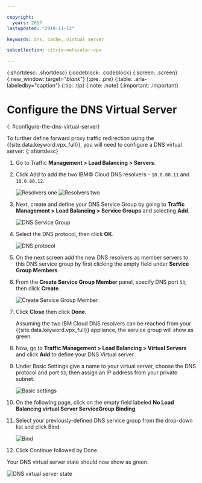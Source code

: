 ```yaml
---

copyright:
  years: 2017
lastupdated: "2019-11-12"

keywords: dns, cache, virtual server

subcollection: citrix-netscaler-vpx

---
```


{:shortdesc: .shortdesc}
{:codeblock: .codeblock}
{:screen: .screen}
{:new_window: target="_blank_"}
{:pre: .pre}
{:table: .aria-labeledby="caption"}
{:tip: .tip}
{:note: .note}
{:important: .important}

# Configure the DNS Virtual Server
{: #configure-the-dns-virtual-server}

To further define forward proxy traffic redirection using the {{site.data.keyword.vpx_full}}, you will need to configure a DNS virtual server:
{: shortdesc}

1. Go to Traffic **Management > Load Balancing > Servers**.
2. Click Add to add the two IBM© Cloud DNS resolvers - `10.0.80.11` and `10.0.80.12`.

	![Resolvers one](images/fp5.png)
  ![Resolvers two](images/fp5b.png)

3. Next, create and define your DNS Service Group by going to **Traffic Management > Load Balancing > Service Groups** and selecting **Add**.

	![DNS Service Group](images/fp6.png)

4. Select the DNS protocol, then click **OK**.

	![DNS protocol](images/fp7.png)

5. On the next screen add the new DNS resolvers as member servers to this DNS service group by first clicking the empty field under **Service Group Members**.

6. From the **Create Service Group Member** panel, specify DNS port `53`, then click **Create**.

	![Create Service Group Member](images/fp8.png)

7. Click **Close** then click **Done**.

	Assuming the two IBM Cloud DNS resolvers can be reached from your {{site.data.keyword.vpx_full}} appliance, the service group will show as green.

8. Now, go to **Traffic Management > Load Balancing > Virtual Servers** and click **Add** to define your DNS Virtual server.
9. Under Basic Settings give a name to your virtual server, choose the DNS protocol and port `53`, then assign an IP address from your private subnet.

	![Basic settings](images/fp9.png)

10. On the following page, click on the empty field labeled **No Load Balancing virtual Server ServiceGroup Binding**.
11. Select your previously-defined DNS service group from the drop-down list and click Bind.  

	![Bind](images/fp10.png)

12. Click Continue followed by Done.

Your DNS virtual server state should now show as green.

![DNS virtual server state](images/fp11.png)
